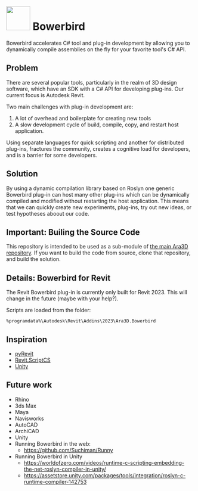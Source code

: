 # <img width="64" src="https://github.com/ara3d/bowerbird/assets/1759994/badd9bb6-61cd-409f-9088-19a9db3f519d"/> Bowerbird

Bowerbird accelerates C# tool and plug-in development by allowing you to dynamically compile assemblies 
on the fly for your favorite tool's C# API. 

## Problem

There are several popular tools, particularly in the realm of 3D design software, which have an SDK with a C# API 
for developing plug-ins. Our current focus is Autodesk Revit. 

Two main challenges with plug-in development are:

1. A lot of overhead and boilerplate for creating new tools
2. A slow development cycle of build, compile, copy, and restart host application.   

Using separate languages for quick scripting and another for distributed plug-ins, fractures the community, 
creates a cognitive load for developers, and is a barrier for some developers. 
  
## Solution

By using a dynamic compilation library based on Roslyn one generic Bowerbird plug-in 
can host many other plug-ins which can be dynamically compiled and modified without restarting the host application.
This means that we can quickly create new experiments, plug-ins, try out new ideas, or test hypotheses aboout 
our code.  

## Important: Builing the Source Code

This repository is intended to be used as a sub-module of 
[the main Ara3D repository](http://github.com/ara3d/ara3d). If you want to build the 
code from source, clone that repository, and build the solution. 

## Details: Bowerbird for Revit 

The Revit Bowerbird plug-in is currently only built for Revit 2023. This will change in the future (maybe with your help?).

Scripts are loaded from the folder: 

`%programdata%\Autodesk\Revit\Addins\2023\Ara3D.Bowerbird`

## Inspiration 

* [pyRevit](https://github.com/eirannejad/pyRevit)
* [Revit.ScriptCS](https://github.com/sridharbaldava/Revit.ScriptCS)
* [Unity](https://unity.com/) 

## Future work 

* Rhino 
* 3ds Max
* Maya
* Navisworks
* AutoCAD
* ArchiCAD
* Unity
* Running Bowerbird in the web: 
	* https://github.com/Suchiman/Runny
* Running Bowerbird in Unity
	* https://worldofzero.com/videos/runtime-c-scripting-embedding-the-net-roslyn-compiler-in-unity/
	* https://assetstore.unity.com/packages/tools/integration/roslyn-c-runtime-compiler-142753

